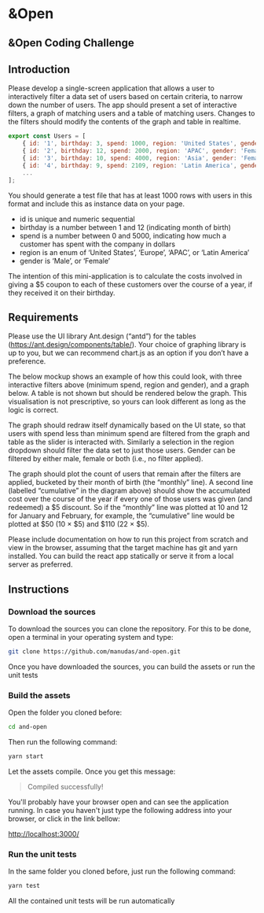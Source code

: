# &amp;Open

## &amp;Open Coding Challenge

## Introduction

Please develop a single-screen application that allows a user to interactively filter a data set of users based on certain criteria, to narrow down the number of users. The app should present a set of interactive filters, a graph of matching users and a table of matching users. Changes to the filters should modify the contents of the graph and table in realtime.

```javascript
export const Users = [
	{ id: '1', birthday: 3, spend: 1000, region: 'United States', gender: 'Female'},
	{ id: '2', birthday: 12, spend: 2000, region: 'APAC', gender: 'Female'},
	{ id: '3', birthday: 10, spend: 4000, region: 'Asia', gender: 'Female'},
	{ id: '4', birthday: 9, spend: 2109, region: 'Latin America', gender: 'Female'},
	...
];
```

You should generate a test file that has at least 1000 rows with users in this format and include this as instance data on your page.

 - id is unique and numeric sequential
 - birthday is a number between 1 and 12 (indicating month of birth)
 - spend is a number between 0 and 5000, indicating how much a customer has spent with the company in dollars
 - region is an enum of ‘United States’, ‘Europe’, ‘APAC’, or ‘Latin America’
 - gender is ‘Male’, or ‘Female’

The intention of this mini-application is to calculate the costs involved in giving a $5 coupon to each of these customers over the course of a year, if they received it on their birthday.


## Requirements

Please use the UI library Ant.design (“antd”) for the tables (https://ant.design/components/table/). Your choice of graphing library is up to you, but we can recommend chart.js as an option if you don’t have a preference.

The below mockup shows an example of how this could look, with three interactive filters above (minimum spend, region and gender), and a graph below. A table is not shown but should be rendered below the graph. This visualisation is not prescriptive, so yours can look different as long as the logic is correct.

The graph should redraw itself dynamically based on the UI state, so that users with spend less than minimum spend are filtered from the graph and table as the slider is interacted with. Similarly a selection in the region dropdown should filter the data set to just those users. Gender can be filtered by either male, female or both (i.e., no filter applied).

The graph should plot the count of users that remain after the filters are applied, bucketed by their month of birth (the “monthly” line). A second line (labelled “cumulative” in the diagram above) should show the accumulated cost over the course of the year if every one of those users was given (and redeemed) a $5 discount. So if the “monthly” line was plotted at 10 and 12 for January and February, for example, the “cumulative” line would be plotted at $50 (10 × $5) and $110 (22 × $5).

Please include documentation on how to run this project from scratch and view in the browser, assuming that the target machine has git and yarn installed. You can build the react app statically or serve it from a local server as preferred.

## Instructions

### Download the sources

To download the sources you can clone the repository. For this to be done, open a terminal in your operating system and type:
```bash
git clone https://github.com/manudas/and-open.git
```

Once you have downloaded the sources, you can build the assets or run the unit tests

### Build the assets
Open the folder you cloned before:
```bash
cd and-open
```
Then run the following command:
```bash
yarn start
```
Let the assets compile. Once you get this message:

> Compiled successfully!

You'll probably have your browser open and can see the application running. In case you haven't just type the following address into your browser, or click in the link bellow:

[http://localhost:3000/](http://localhost:3000/)

### Run the unit tests
In the same folder you cloned before, just run the following command:
```bash
yarn test
```
All the contained unit tests will be run automatically
